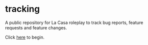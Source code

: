 # tracking
A public repository for La Casa roleplay to track bug reports, feature requests and feature changes.

Click [here](https://github.com/la-casa-roleplay/tracking/issues/new/choose) to begin.
